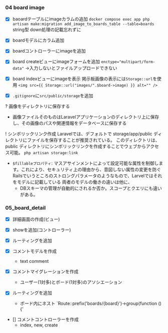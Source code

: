 ### 04 board image

- [x] baoardテーブルにimageカラムの追加
  `docker compose exec app php artisan make:migration add_image_to_boards_table --table=boards`
  string型
  down処理の記載忘れずに

- [x] boardモデルにカラム追加

- [x] boardコントローラーにimageを追加

- [x] board createビューにimageフォームを追加
  `enctype="multipart/form-data"` ->入力しないとファイルアップロードできない

- [x] board indexビューにimageを表示
  掲示板画像の表示には`Storage::url`を使用
  `<img src={{ Storage::url("images/".$board->image) }} alt="" />`

- [x] `.gitignore`に`src/public/storage`を追加

? 画像をディレクトリに保存する
  - 画像ファイルそのものはLaravelアプリケーションのディレクトリ上に保存し、その画像のパスや関連情報をデータベースに保存する

! シンボリックリンク作成
Laravelでは、デフォルトで storage/app/public ディレクトリにファイルを保存することが推奨されている。
このディレクトリは、public ディレクトリにシンボリックリンクを作成することでウェブからアクセス可能。
`php artisan storage:link`

- `$fillableプロパティ`: マスアサインメントによって設定可能な属性を制御します。これにより、セキュリティ上の理由から、意図しない属性の変更を防ぐ
  Railsでいうところのストロングパラメータのようなもので、Larvelではそれをモデルに記載している
  両者のモデルの働きの違いは他に、
  - DBスキーマの管理が自動的にされるか否か。スコープとクエリにも違いがある。

### 05_board_detail

- [x] 詳細画面の作成(ビュー)

- [x] showを追加(コントローラー)

- [x] ルーティングを追加

- [x] コメントモデルを作成
  - text comment

- [x] コメントマイグレーションを作成
  - ユーザー(1対多)とボード(1対多)のアソシエーション

- [x] ルーティングを追加
  - ボード内にネスト
    `Route::prefix('boards/{board}')->group(function () {'

- [] コメントコントローラーを作成
  - index, new, create
